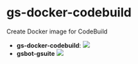 # gs-docker-codebuild
Create Docker image for CodeBuild


 - **gs-docker-codebuild**: ![](https://codebuild.eu-west-2.amazonaws.com/badges?uuid=eyJlbmNyeXB0ZWREYXRhIjoieS9lRzRhR1hsRkR4KzZEaGwyMzVaZWVzWFhWVEs2elQxY3BuRkZUcUNyZHNBZTgyOGVYcHArTDhleHZrbnJRTWNsNGlHZmIwc091UnM3UTY2YkQxTzZJPSIsIml2UGFyYW1ldGVyU3BlYyI6InlKTEZGZGxZd2hWWUZNU2YiLCJtYXRlcmlhbFNldFNlcmlhbCI6MX0%3D&branch=master)
 - **gsbot-gsuite** ![](https://codebuild.eu-west-2.amazonaws.com/badges?uuid=eyJlbmNyeXB0ZWREYXRhIjoiTzVlTXpTdmoxUGF4L1lCQW12cVRXa2NkK3JxSm1rOXRmWGw1eWxDaEtFTmNGazRibjkzTGsrdEZRR1BKU0JWSkVJdzlXYTVHVGZkdjVtK1piWGpoSHlFPSIsIml2UGFyYW1ldGVyU3BlYyI6Im1uUDNLZXByZHpYbGdPTjMiLCJtYXRlcmlhbFNldFNlcmlhbCI6MX0%3D&branch=master)
